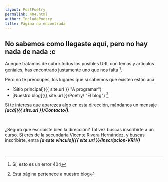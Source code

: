 ```yaml
---
layout: PostPoetry
permalink: 404.html
author: IncludePoetry
title: Página no encontrada
---
```


## No sabemos como llegaste aquí, pero no hay nada de nada :c 

Aunque tratamos de cubrir todos los posibles URL con temas y artículos geniales, has encontrado justamente uno que nos falta [^1].

Pero no te preocupes, los lugares que sí sabemos que existen están acá:

- [Sitio principal]({{ site.url }} "A programar")
- [Nuestro blog]({{ site.url }}/Poetry/ "El blog") [^2]

Si te interesa que aparezca algo en esta dirección, mándanos un mensaje ***[acá]({{ site.url }}/Contacto/)***.

&nbsp;

¿Seguro que escribiste bien la dirección? Tal vez buscas inscribirte a un curso. Si eres de la secundaria Vicente Rivera Hernández, y buscas inscribirte, entra ***[a este vínculo]({{ site.url }}/Inscripcion-VRH/)***

&nbsp;

[^1]: Sí, esto es un error 404
[^2]: Esta página pertenece a nuestro blog
